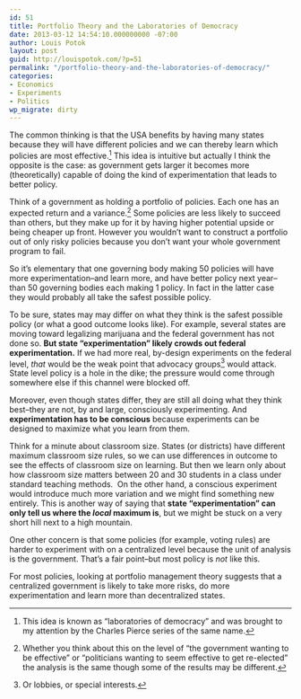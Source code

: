```yaml
---
id: 51
title: Portfolio Theory and the Laboratories of Democracy
date: 2013-03-12 14:54:10.000000000 -07:00
author: Louis Potok
layout: post
guid: http://louispotok.com/?p=51
permalink: "/portfolio-theory-and-the-laboratories-of-democracy/"
categories:
- Economics
- Experiments
- Politics
wp_migrate: dirty
---
```

The common thinking is that the USA benefits by having many states because they will have different policies and we can thereby learn which policies are most effective.[^1] This idea is intuitive but actually I think the opposite is the case: as government gets larger it becomes more (theoretically) capable of doing the kind of experimentation that leads to better policy.

[^1]: This idea is known as &ldquo;laboratories of democracy&rdquo; and was brought to my attention by the Charles Pierce series of the same name.

Think of a government as holding a portfolio of policies. Each one has an expected return and a variance.[^2] Some policies are less likely to succeed than others, but they make up for it by having higher potential upside or being cheaper up front. However you wouldn&#8217;t want to construct a portfolio out of only risky policies because you don&#8217;t want your whole government program to fail.

[^2]: Whether you think about this on the level of &ldquo;the government wanting to be effective&rdquo; or &ldquo;politicians wanting to seem effective to get re-elected&rdquo; the analysis is the same though some of the results may be different.

So it&#8217;s elementary that one governing body making 50 policies will have more experimentation&#8211;and learn more, and have better policy next year&#8211;than 50 governing bodies each making 1 policy. In fact in the latter case they would probably all take the safest possible policy.

To be sure, states may may differ on what they think is the safest possible policy (or what a good outcome looks like). For example, several states are moving toward legalizing marijuana and the federal government has not done so. **But state &#8220;experimentation&#8221; likely crowds out federal experimentation.** If we had more real, by-design experiments on the federal level, _that_ would be the weak point that advocacy groups[^3] would attack. State level policy is a hole in the dike; the pressure would come through somewhere else if this channel were blocked off.

[^3]: Or lobbies, or special interests.

Moreover, even though states differ, they are still all doing what they think best&#8211;they are not, by and large, consciously experimenting. And **experimentation has to be conscious** because experiments can be designed to maximize what you learn from them.

Think for a minute about classroom size. States (or districts) have different maximum classroom size rules, so we can use differences in outcome to see the effects of classroom size on learning. But then we learn only about how classroom size matters between 20 and 30 students in a class under standard teaching methods.  On the other hand, a conscious experiment would introduce much more variation and we might find something new entirely. This is another way of saying that **state &#8220;experimentation&#8221; can only tell us where the _local_ maximum is**, but we might be stuck on a very short hill next to a high mountain.

One other concern is that some policies (for example, voting rules) are harder to experiment with on a centralized level because the unit of analysis is the government. That&#8217;s a fair point&#8211;but most policy is _not_ like this.

For most policies, looking at portfolio management theory suggests that a centralized government is likely to take more risks, do more experimentation and learn more than decentralized states.

